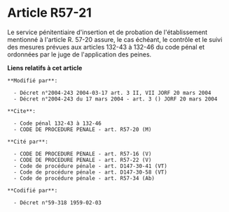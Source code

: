 # Article R57-21

Le service pénitentiaire d'insertion et de probation de l'établissement mentionné à l'article R. 57-20 assure, le cas
échéant, le contrôle et le suivi des mesures prévues aux articles 132-43 à 132-46 du code pénal et ordonnées par le juge de
l'application des peines.

**Liens relatifs à cet article**

	**Modifié par**:

	  - Décret n°2004-243 2004-03-17 art. 3 II, VII JORF 20 mars 2004
	  - Décret n°2004-243 du 17 mars 2004 - art. 3 () JORF 20 mars 2004

	**Cite**:

	  - Code pénal 132-43 à 132-46
	  - CODE DE PROCEDURE PENALE - art. R57-20 (M)

	**Cité par**:

	  - CODE DE PROCEDURE PENALE - art. R57-16 (V)
	  - CODE DE PROCEDURE PENALE - art. R57-22 (V)
	  - Code de procédure pénale - art. D147-30-41 (VT)
	  - Code de procédure pénale - art. D147-30-58 (VT)
	  - Code de procédure pénale - art. R57-34 (Ab)

	**Codifié par**:

	  - Décret n°59-318 1959-02-03
